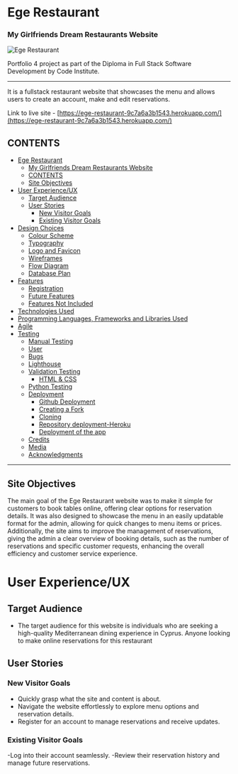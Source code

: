 # Ege Restaurant

### My Girlfriends Dream Restaurants Website

![Ege Restaurant](documentation/img/responsive.png)

Portfolio 4 project as part of the Diploma in Full Stack Software Development by Code Institute.
___

It is a fullstack restaurant website that showcases the menu and allows users to create an account, make and edit reservations.

Link to live site - [https://ege-restaurant-9c7a6a3b1543.herokuapp.com/](https://ege-restaurant-9c7a6a3b1543.herokuapp.com/)

## CONTENTS

- [Ege Restaurant](#ege-restaurant)
    - [My Girlfriends Dream Restaurants Website](#my-girlfriends-dream-restaurants-website)
  - [CONTENTS](#contents)
  - [Site Objectives](#site-objectives)
- [User Experience/UX](#user-experienceux)
  - [Target Audience](#target-audience)
  - [User Stories](#user-stories)
    - [New Visitor Goals](#new-visitor-goals)
    - [Existing Visitor Goals](#existing-visitor-goals)
- [Design Choices](#design-choices)
  - [Colour Scheme](#colour-scheme)
  - [Typography](#typography)
  - [Logo and Favicon](#logo-and-favicon)
  - [Wireframes](#wireframes)
  - [Flow Diagram](#flow-diagram)
  - [Database Plan](#database-plan)
- [Features](#features)
  - [Registration](#registration)
  - [Future Features](#future-features)
  - [Features Not Included](#features-not-included)
- [Technologies Used](#technologies-used)
- [Programming Languages, Frameworks and Libraries Used](#programming-languages-frameworks-and-libraries-used)
- [Agile](#agile)
- [Testing](#testing)
  - [Manual Testing](#manual-testing)
  - [User](#user)
  - [Bugs](#bugs)
  - [Lighthouse](#lighthouse)
  - [Validation Testing](#validation-testing)
    - [HTML \& CSS](#html--css)
  - [Python Testing](#python-testing)
  - [Deployment](#deployment)
    - [Github Deployment](#github-deployment)
    - [Creating a Fork](#creating-a-fork)
    - [Cloning](#cloning)
    - [Repository deployment-Heroku](#repository-deployment-heroku)
    - [Deployment of the app](#deployment-of-the-app)
  - [Credits](#credits)
  - [Media](#media)
  - [Acknowledgments](#acknowledgments)

___

## Site Objectives

The main goal of the Ege Restaurant website was to make it simple for customers to book tables online, offering clear options for reservation details. It was also designed to showcase the menu in an easily updatable format for the admin, allowing for quick changes to menu items or prices. Additionally, the site aims to improve the management of reservations, giving the admin a clear overview of booking details, such as the number of reservations and specific customer requests, enhancing the overall efficiency and customer service experience.

# User Experience/UX

## Target Audience

-  The target audience for this website is individuals who are seeking a high-quality Mediterranean dining experience in Cyprus. Anyone looking to make online reservations for this restaurant

## User Stories

### New Visitor Goals

- Quickly grasp what the site and content is about.
- Navigate the website effortlessly to explore menu options and reservation details.
- Register for an account to manage reservations and receive updates.

### Existing Visitor Goals

-Log into their account seamlessly.
-Review their reservation history and manage future reservations.